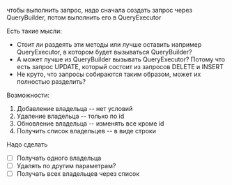 чтобы выполнить запрос, надо сначала создать запрос
через QueryBuilder, потом выполнить его в QueryExecutor

Есть такие мысли:
* Стоит ли раздеять эти методы или лучше 
оставить например QueryExecutor, в котором будет вызываться
  QueryBuilder?
* А может лучше из QueryBuilder вызывать QueryExecutor?
Потому что есть запрос UPDATE, который состоит из запросов
DELETE и INSERT
* Не круто, что запросы собираются таким образом,
может их полностью разделить?



Возможности:
1. Добавление владельца -- нет условий
2. Удаление владельца -- только по id
3. Обновление владельца -- изменять все кроме id
4. Получить список владельцев -- в виде строки

Надо сделать
*[ ] Получать одного владельца
*[ ] Удалять по другим параметрам?
* [ ] Получать всех владельцев через список 